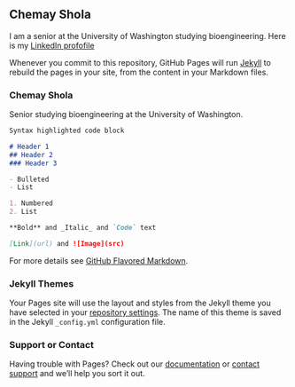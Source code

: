 ## Chemay Shola

I am a senior at the University of Washington studying bioengineering. Here is my [LinkedIn profofile](https://www.linkedin.com/in/chemayshola/)

Whenever you commit to this repository, GitHub Pages will run [Jekyll](https://jekyllrb.com/) to rebuild the pages in your site, from the content in your Markdown files.

### Chemay Shola

Senior studying bioengineering at the University of Washington. 

```markdown
Syntax highlighted code block

# Header 1
## Header 2
### Header 3

- Bulleted
- List

1. Numbered
2. List

**Bold** and _Italic_ and `Code` text

[Link](url) and ![Image](src)
```

For more details see [GitHub Flavored Markdown](https://guides.github.com/features/mastering-markdown/).

### Jekyll Themes

Your Pages site will use the layout and styles from the Jekyll theme you have selected in your [repository settings](https://github.com/chozillla/chozillla.github.io/settings). The name of this theme is saved in the Jekyll `_config.yml` configuration file.

### Support or Contact

Having trouble with Pages? Check out our [documentation](https://help.github.com/categories/github-pages-basics/) or [contact support](https://github.com/contact) and we’ll help you sort it out.
